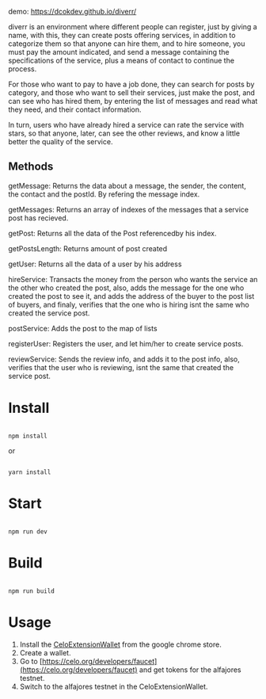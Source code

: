 demo: https://dcokdev.github.io/diverr/

diverr is an environment where different people can register, just by giving a name, with this, they can create posts offering services, in addition to categorize them so that anyone can hire them, and to hire someone, you must pay the amount indicated, and send a message containing the specifications of the service, plus a means of contact to continue the process.

For those who want to pay to have a job done, they can search for posts by category, and those who want to sell their services, just make the post, and can see who has hired them, by entering the list of messages and read what they need, and their contact information.


In turn, users who have already hired a service can rate the service with stars, so that anyone, later, can see the other reviews, and know a little better the quality of the service.

## Methods

getMessage: Returns the data about a message, the sender, the content, the contact and the postId. By refering the message index.

getMessages: Returns an array of indexes of the messages that a service post has recieved.

getPost: Returns all the data of the Post referencedby his index.

getPostsLength: Returns amount of post created

getUser: Returns all the data of a user by his address

hireService: Transacts the money from the person who wants the service an the other who created the post, also, adds the message for the one who created the post to see it, and adds the address of the buyer to the post list of buyers, and finaly, verifies that the one who is hiring isnt the same who created the service post.

postService: Adds the post to the map of lists

registerUser: Registers the user, and let him/her to create service posts.

reviewService: Sends the review info, and adds it to the post info, also, verifies that the user who is reviewing, isnt the same that created the service post.

# Install

```

npm install

```

or 

```

yarn install

```

# Start

```

npm run dev

```

# Build

```

npm run build

```
# Usage
1. Install the [CeloExtensionWallet](https://chrome.google.com/webstore/detail/celoextensionwallet/kkilomkmpmkbdnfelcpgckmpcaemjcdh?hl=en) from the google chrome store.
2. Create a wallet.
3. Go to [https://celo.org/developers/faucet](https://celo.org/developers/faucet) and get tokens for the alfajores testnet.
4. Switch to the alfajores testnet in the CeloExtensionWallet.
